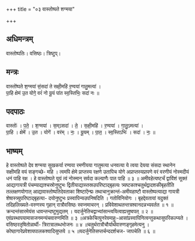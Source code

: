 +++
title = "०३ वास्तोष्पते शग्मया"

+++
## अधिमन्त्रम्
वास्तोष्पतिः। वसिष्ठः। त्रिष्टुप्।

## मन्त्रः
वास्तो॑ष्पते श॒ग्मया॑ सं॒सदा॑ ते सक्षी॒महि॑ र॒ण्वया॑ गातु॒मत्या॑ ।  
पा॒हि क्षेम॑ उ॒त योगे॒ वरं॑ नो यू॒यं पा॑त स्व॒स्तिभिः॒ सदा॑ नः ॥

## पदपाठः
वास्तोः॑ । प॒ते॒ । श॒ग्मया॑ । स॒म्ऽसदा॑ । ते॒ । स॒क्षी॒महि॑ । र॒ण्वया॑ । गा॒तु॒ऽमत्या॑ ।  
पा॒हि । क्षेमे॑ । उ॒त । योगे॑ । वर॑म् । नः॒ । यू॒यम् । पा॒त॒ । स्व॒स्तिऽभिः॑ । सदा॑ । नः॒ ॥

## भाष्यम्
हे वास्तोष्पते देव शग्मया सुखकर्या रण्वया रमणीयया गातुमत्या धनवत्या ये त्वया देयया संसदा स्थानेन सक्षीमहि वयं सङ्गच्छे- महि । त्वमपि क्षेमे प्राप्तस्य रक्षणे उतापिच योगे अप्राप्तस्यप्रापणे वरं वरणीयं नोस्मदीयं धनं पाहि रक्ष । हे वास्तोष्पते यूयं त्वं नोस्मान् सर्वदा कल्याणैः पात पाहि ॥ ३ ॥ अमीवहेत्यष्टर्चं द्वाविंशं सूक्तं आद्यागायत्री पंचम्याद्याश्चस्रोनुष्टुभः द्वितीयाद्यास्तस्रउपरिष्टाद्बृहत्यः त्र्यष्टकाश्चतुर्थद्वादशकीबृहतीति तल्लक्षणयोगात् आद्यावास्तोष्पतिदेवताका शिष्टाऎन्द्मः तथाचानुक्रान्तं-अमीवहाष्टौ वास्तोष्पत्याद्या गायत्री शेषास्त्र्युपरिष्टाद्बृहत्या- दयोनुष्टुभः प्रस्वापिन्यउपनिषदिति । गतोविनियोगः । बृहद्देवतायां यदुक्तं तदिहलिख्यते-वरुणस्य गृहान् रात्रौवसिष्ठः स्वप्नमाचरन् । प्रविवेशाथतन्तत्रश्वानदन्नभ्यवर्तत ॥ १ ॥क्रन्दन्तंसारमेयंस धावन्तन्दष्टुमुद्यतम् । यदर्जुनेतिचद्वाभ्यांसान्त्वयित्वाह्यसुष्वपत् ॥ २ ॥एवंप्रस्थापयामासजनमन्यंचवारुणमिति ॥ ३ ॥अत्रकेचित्पुनरेवमाहुः-आसांप्रस्वापिनित्वन्तुकथासुपरिकल्प्यते । वसिष्ठरतृषितोन्नार्थी- त्रिरात्रालब्धभोजनः ॥ ४ ॥चतुर्थरात्रौचौर्यार्थंवारुणङ्गृहमेत्यनु । कोष्ठागारेप्रवेशायपालकश्वादिसुप्तये ॥ ५ ॥यदर्जुनेतिसप्तर्चन्ददर्शचज- जापचेति ॥ ६ ॥